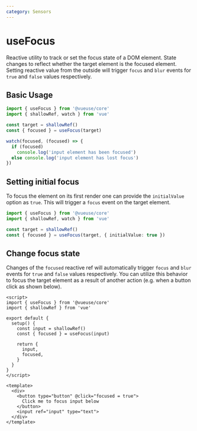 ```yaml
---
category: Sensors
---
```


# useFocus

Reactive utility to track or set the focus state of a DOM element. State changes to reflect whether the target element is the focused element. Setting reactive value from the outside will trigger `focus` and `blur` events for `true` and `false` values respectively.

## Basic Usage

```ts twoslash
import { useFocus } from '@vueuse/core'
import { shallowRef, watch } from 'vue'

const target = shallowRef()
const { focused } = useFocus(target)

watch(focused, (focused) => {
  if (focused)
    console.log('input element has been focused')
  else console.log('input element has lost focus')
})
```

## Setting initial focus

To focus the element on its first render one can provide the `initialValue` option as `true`. This will trigger a `focus` event on the target element.

```ts twoslash
import { useFocus } from '@vueuse/core'
import { shallowRef, watch } from 'vue'

const target = shallowRef()
const { focused } = useFocus(target, { initialValue: true })
```

## Change focus state

Changes of the `focused` reactive ref will automatically trigger `focus` and `blur` events for `true` and `false` values respectively. You can utilize this behavior to focus the target element as a result of another action (e.g. when a button click as shown below).

```vue
<script>
import { useFocus } from '@vueuse/core'
import { shallowRef } from 'vue'

export default {
  setup() {
    const input = shallowRef()
    const { focused } = useFocus(input)

    return {
      input,
      focused,
    }
  }
}
</script>

<template>
  <div>
    <button type="button" @click="focused = true">
      Click me to focus input below
    </button>
    <input ref="input" type="text">
  </div>
</template>
```
